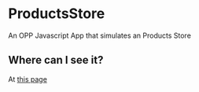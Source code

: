 # ProductsStore
An OPP Javascript App that simulates an Products Store

## Where can I see it?
At [this page](https://alanzzant.github.io/ProductsStore/)
